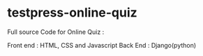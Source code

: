 # testpress-online-quiz

Full source Code for Online Quiz :

Front end : HTML, CSS and Javascript
Back End : Django(python)
